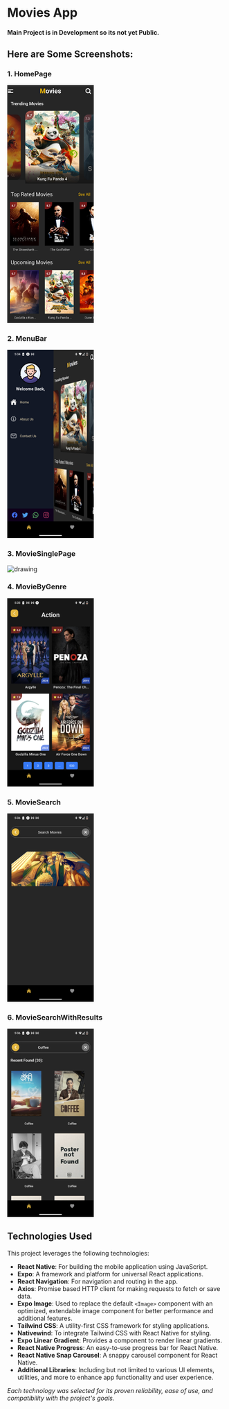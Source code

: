 # Movies App
#### Main Project is in Development  so its not yet Public.

## Here are Some Screenshots:


### 1. HomePage
<img src="./assets/1. HomePage.png" alt="drawing" style="width:200px;"/>

### 2. MenuBar
<img src="./assets/2. Menu.png" alt="drawing" style="width:200px;"/>

### 3. MovieSinglePage
<img src="./assets/3. MovieSingle.png" alt="drawing" style="width:200px;"/>

### 4. MovieByGenre
<img src="./assets/4. MovieGenre.png" alt="drawing" style="width:200px;"/>

### 5. MovieSearch
<img src="./assets/5. MovieSearch.png" alt="drawing" style="width:200px;"/>

### 6. MovieSearchWithResults
<img src="./assets/6. MovieSearchWithResult.png" alt="drawing" style="width:200px;"/>


## Technologies Used

This project leverages the following technologies:

- **React Native**: For building the mobile application using JavaScript.
- **Expo**: A framework and platform for universal React applications.
- **React Navigation**: For navigation and routing in the app.
- **Axios**: Promise based HTTP client for making requests to fetch or save data.
- **Expo Image**: Used to replace the default `<Image>` component with an optimized, extendable image component for better performance and additional features.
- **Tailwind CSS**: A utility-first CSS framework for styling applications.
- **Nativewind**: To integrate Tailwind CSS with React Native for styling.
- **Expo Linear Gradient**: Provides a component to render linear gradients.
- **React Native Progress**: An easy-to-use progress bar for React Native.
- **React Native Snap Carousel**: A snappy carousel component for React Native.
- **Additional Libraries**: Including but not limited to various UI elements, utilities, and more to enhance app functionality and user experience.

_Each technology was selected for its proven reliability, ease of use, and compatibility with the project's goals._